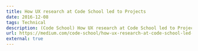 ```yaml
---
title: How UX research at Code School led to Projects
date: 2016-12-08
tags: Technical
description: (Code School) How UX research at Code School led to Projects
url: https://medium.com/code-school/how-ux-research-at-code-school-led-to-projects-a638e3db269a#.bkvt5vff0
external: true
---
```

